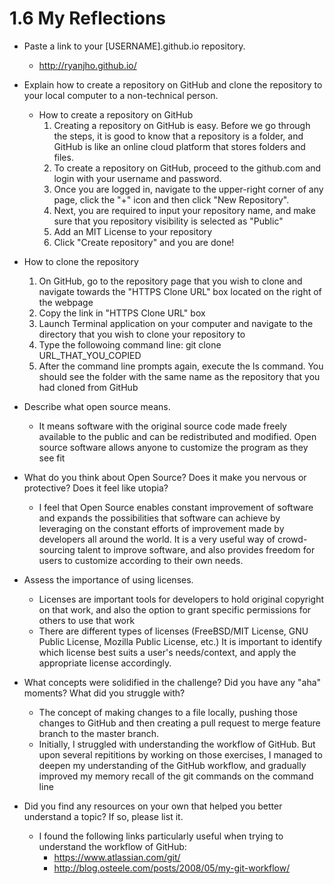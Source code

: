# 1.6 My Reflections

- Paste a link to your [USERNAME].github.io repository.
  - http://ryanjho.github.io/

- Explain how to create a repository on GitHub and clone the repository to your local computer to a non-technical person.
  - How to create a repository on GitHub
    1. Creating a repository on GitHub is easy. Before we go through the steps, it is good to know that a repository is a folder, and GitHub is like an online cloud platform that stores folders and files. 
    2. To create a repository on GitHub, proceed to the github.com and login with your username and password.
    3. Once you are logged in, navigate to the upper-right corner of any page, click the "+" icon and then click "New Repository".
    4. Next, you are required to input your repository name, and make sure that you repository visibility is selected as "Public"
    5. Add an MIT License to your repository
    6. Click "Create repository" and you are done!

 -  How to clone the repository
   	1. On GitHub, go to the repository page that you wish to clone and navigate towards the "HTTPS Clone URL" box located on the right of the webpage
   	2. Copy the link in "HTTPS Clone URL" box
   	3. Launch Terminal application on your computer and navigate to the directory that you wish to clone your repository to
   	4. Type the followoing command line: git clone URL_THAT_YOU_COPIED
   	5. After the command line prompts again, execute the ls command. You should see the folder with the same name as the repository that you had cloned from GitHub

- Describe what open source means.
  - It means software with the original source code made freely available to the public and can be redistributed and modified. Open source software allows anyone to customize the program as they see fit

- What do you think about Open Source? Does it make you nervous or protective? Does it feel like utopia?
  - I feel that Open Source enables constant improvement of software and expands the possibilities that software can achieve by leveraging on the constant efforts of improvement made by developers all around the world. It is a very useful way of crowd-sourcing talent to improve software, and also provides freedom for users to customize according to their own needs.

- Assess the importance of using licenses.
  - Licenses are important tools for developers to hold original copyright on that work, and also the option to grant specific permissions for others to use that work
  - There are different types of licenses (FreeBSD/MIT License, GNU Public License, Mozilla Public License, etc.) It is important to identify which license best suits a user's needs/context, and apply the appropriate license accordingly.

- What concepts were solidified in the challenge? Did you have any "aha" moments? What did you struggle with?
  - The concept of making changes to a file locally, pushing those changes to GitHub and then creating a pull request to merge feature branch to the master branch.
  - Initially, I struggled with understanding the workflow of GitHub. But upon several repititions by working on those exercises, I managed to deepen my understanding of the GitHub workflow, and gradually improved my memory recall of the git commands on the command line

- Did you find any resources on your own that helped you better understand a topic? If so, please list it.
  - I found the following links particularly useful when trying to understand the workflow of GitHub:
    - https://www.atlassian.com/git/
    - http://blog.osteele.com/posts/2008/05/my-git-workflow/